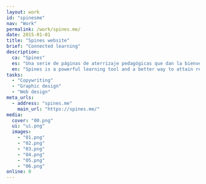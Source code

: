 ```yaml
---
layout: work
id: "spinesme"
nav: "Work"
permalink: /work/spines.me/
date: 2015-01-01
title: "Spines website"
brief: "Connected learning"
description:
  ca: "Spines"
  es: "Una serie de páginas de aterrizaje pedagógicas que dan la bienvenida y explican la filosofía de Spines, los motivos para usar la aplicación y ofrecen algunas técnicas de aprendizaje que puedes poner en práctica inmediatamente."
  en: "Spines is a powerful learning tool and a better way to attain real knowledge. Flexible enough to use in any kind of learning endeavour, Spines helps the students to perform and the teachers to instruct.<br><br>Spines combines nicely with college and university courses and nurtures the organization, teamwork and personal development that is often required for learning. Find out how Spines can help your institution."
tasks:
  - "Copywriting"
  - "Graphic design"
  - "Web design"
meta_urls:
  - address: "spines.me"
    main_url: "https://spines.me/"
media:
  cover: "00.png"
  ui: "ui.png"
  images:
    - "01.png"
    - "02.png"
    - "03.png"
    - "04.png"
    - "05.png"
    - "06.png"
online: 0
---
```

